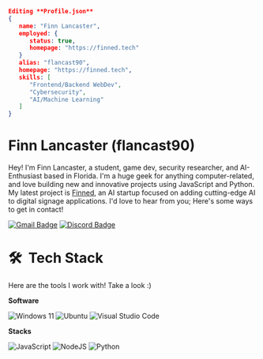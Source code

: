 ```json
Editing **Profile.json**
{
   name: "Finn Lancaster",
   employed: {
      status: true,
      homepage: "https://finned.tech"
   }
   alias: "flancast90",
   homepage: "https://finned.tech",
   skills: [
      "Frontend/Backend WebDev",
      "Cybersecurity",
      "AI/Machine Learning"
   ]
}
```
# Finn Lancaster (flancast90)
Hey! I'm Finn Lancaster, a student, game dev, security researcher, and AI-Enthusiast based in Florida. I'm a huge geek for anything computer-related, and love building new and innovative projects using JavaScript and Python. My latest project is [Finned](https://finned.tech), an AI startup focused on adding cutting-edge AI to digital signage applications. I'd love to hear from you; Here's some ways to get in contact!

[![Gmail Badge](https://img.shields.io/badge/-flancast90@gmail.com-c14438?style=for-the-badge&logo=Gmail&logoColor=white&link=mailto:flancast90@gmail.com)](mailto:flancast90@gmail.com)
[![Discord Badge](https://img.shields.io/badge/BLUND3R%230088-%2320232a?style=for-the-badge&logo=discord&logoColor=white)](https://discord.com/users/821777475587276802)


# 🛠 &nbsp;Tech Stack
Here are the tools I work with! Take a look :) 

**Software**

![Windows 11](https://img.shields.io/badge/windows%2011-%2320232a?style=for-the-badge&logo=windows&logoColor=white)
![Ubuntu](https://img.shields.io/badge/ubuntu-%2320232a?style=for-the-badge&logo=ubuntu&logoColor=white)
![Visual Studio Code](https://img.shields.io/badge/Visual%20Studio%20Code-0078d7.svg?style=for-the-badge&logo=visual-studio-code&logoColor=white)

**Stacks**

![JavaScript](https://img.shields.io/badge/javascript-%2320232a?style=for-the-badge&logo=javascript&logoColor=white)
![NodeJS](https://img.shields.io/badge/node.js-%2320232a?style=for-the-badge&logo=node.js&logoColor=white)
![Python](https://img.shields.io/badge/python-%2320232a?style=for-the-badge&logo=python&logoColor=white)
